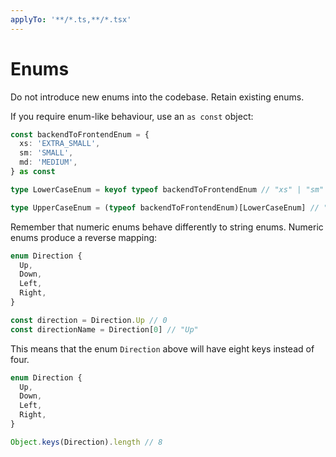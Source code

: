 ```yaml
---
applyTo: '**/*.ts,**/*.tsx'
---
```


# Enums

Do not introduce new enums into the codebase. Retain existing enums.

If you require enum-like behaviour, use an `as const` object:

```ts
const backendToFrontendEnum = {
  xs: 'EXTRA_SMALL',
  sm: 'SMALL',
  md: 'MEDIUM',
} as const

type LowerCaseEnum = keyof typeof backendToFrontendEnum // "xs" | "sm" | "md"

type UpperCaseEnum = (typeof backendToFrontendEnum)[LowerCaseEnum] // "EXTRA_SMALL" | "SMALL" | "MEDIUM"
```

Remember that numeric enums behave differently to string enums. Numeric enums
produce a reverse mapping:

```ts
enum Direction {
  Up,
  Down,
  Left,
  Right,
}

const direction = Direction.Up // 0
const directionName = Direction[0] // "Up"
```

This means that the enum `Direction` above will have eight keys instead of four.

```ts
enum Direction {
  Up,
  Down,
  Left,
  Right,
}

Object.keys(Direction).length // 8
```
